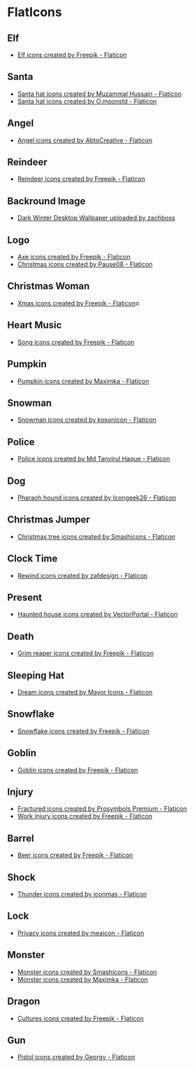 # FlatIcons

<!-- markdownlint-disable-file MD013 -->
<!-- markdownlint-disable-file MD033 -->

## Elf

- <a href="https://www.flaticon.com/free-icons/elf" title="elf icons">Elf icons created by Freepik - Flaticon</a>

## Santa

- <a href="https://www.flaticon.com/free-icons/santa-hat" title="santa hat icons">Santa hat icons created by Muzammal Hussain - Flaticon</a>
- <a href="https://www.flaticon.com/free-icons/santa-hat" title="santa hat icons">Santa hat icons created by O.moonstd - Flaticon</a>

## Angel

- <a href="https://www.flaticon.com/free-icons/angel" title="angel icons">Angel icons created by AbtoCreative - Flaticon</a>

## Reindeer

- <a href="https://www.flaticon.com/free-icons/reindeer" title="reindeer icons">Reindeer icons created by Freepik - Flaticon</a>

## Backround Image

- <a href="https://wallpapercave.com/w/wp10466739">Dark Winter Desktop Wallpaper uploaded by zachboss</a>

## Logo

- <a href="https://www.flaticon.com/free-icons/axe" title="axe icons">Axe icons created by Freepik - Flaticon</a>
- <a href="https://www.flaticon.com/free-icons/christmas" title="christmas icons">Christmas icons created by Pause08 - Flaticon</a>

## Christmas Woman

- <a href="https://www.flaticon.com/free-icons/xmas" title="xmas icons">Xmas icons created by Freepik - Flaticon</a>o

## Heart Music

- <a href="https://www.flaticon.com/free-icons/song" title="song icons">Song icons created by Freepik - Flaticon</a>

## Pumpkin

- <a href="https://www.flaticon.com/free-icons/pumpkin" title="pumpkin icons">Pumpkin icons created by Maximka - Flaticon</a>

## Snowman

- <a href="https://www.flaticon.com/free-icons/snowman" title="snowman icons">Snowman icons created by kosonicon - Flaticon</a>

## Police

- <a href="https://www.flaticon.com/free-icons/police" title="police icons">Police icons created by Md Tanvirul Haque - Flaticon</a>

## Dog

- <a href="https://www.flaticon.com/free-icons/pharaoh-hound" title="pharaoh hound icons">Pharaoh hound icons created by Icongeek26 - Flaticon</a>

## Christmas Jumper

- <a href="https://www.flaticon.com/free-icons/christmas-tree" title="christmas tree icons">Christmas tree icons created by Smashicons - Flaticon</a>

## Clock Time

- <a href="https://www.flaticon.com/free-icons/rewind" title="rewind icons">Rewind icons created by zafdesign - Flaticon</a>

## Present

- <a href="https://www.flaticon.com/free-icons/haunted-house" title="haunted house icons">Haunted house icons created by VectorPortal - Flaticon</a>

## Death

- <a href="https://www.flaticon.com/free-icons/grim-reaper" title="grim reaper icons">Grim reaper icons created by Freepik - Flaticon</a>

## Sleeping Hat

- <a href="https://www.flaticon.com/free-icons/dream" title="dream icons">Dream icons created by Mayor Icons - Flaticon</a>

## Snowflake

- <a href="https://www.flaticon.com/free-icons/snowflake" title="snowflake icons">Snowflake icons created by Freepik - Flaticon</a>

## Goblin

- <a href="https://www.flaticon.com/free-icons/goblin" title="goblin icons">Goblin icons created by Freepik - Flaticon</a>

## Injury

- <a href="https://www.flaticon.com/free-icons/fractured" title="fractured icons">Fractured icons created by Prosymbols Premium - Flaticon</a>
- <a href="https://www.flaticon.com/free-icons/work-injury" title="work injury icons">Work injury icons created by Freepik - Flaticon</a>

## Barrel

- <a href="https://www.flaticon.com/free-icons/beer" title="beer icons">Beer icons created by Freepik - Flaticon</a>

## Shock

- <a href="https://www.flaticon.com/free-icons/thunder" title="thunder icons">Thunder icons created by iconmas - Flaticon</a>

## Lock

- <a href="https://www.flaticon.com/free-icons/privacy" title="privacy icons">Privacy icons created by meaicon - Flaticon</a>

## Monster

- <a href="https://www.flaticon.com/free-icons/monster" title="monster icons">Monster icons created by Smashicons - Flaticon</a>
- <a href="https://www.flaticon.com/free-icons/monster" title="monster icons">Monster icons created by Maximka - Flaticon</a>

## Dragon

- <a href="https://www.flaticon.com/free-icons/cultures" title="cultures icons">Cultures icons created by Freepik - Flaticon</a>

## Gun

- <a href="https://www.flaticon.com/free-icons/pistol" title="pistol icons">Pistol icons created by Georgy - Flaticon</a>

